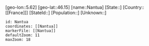 ﻿---
location: [46.15,5.62]
mapzoom: [7,12] 
mapmarker: city 
type: City
tags:
- geo/City


SpocWebEntityId: 32733
isDeleted: false
confidential: public

---
[geo-lon::5.62]
[geo-lat::46.15]
[name::Nantua]
[State::]
[Country::[[France]]]
[StateId::]
[Population::]
[Unknown::]


```leaflet
id: Nantua
coordinates: [[Nantua]]
markerFile: [[Nantua]]
defaultZoom: 11 
maxZoom: 18
```
